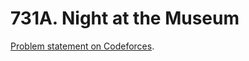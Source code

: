 # 731A. Night at the Museum

[Problem statement on Codeforces](https://codeforces.com/problemset/problem/731/A?locale=en).